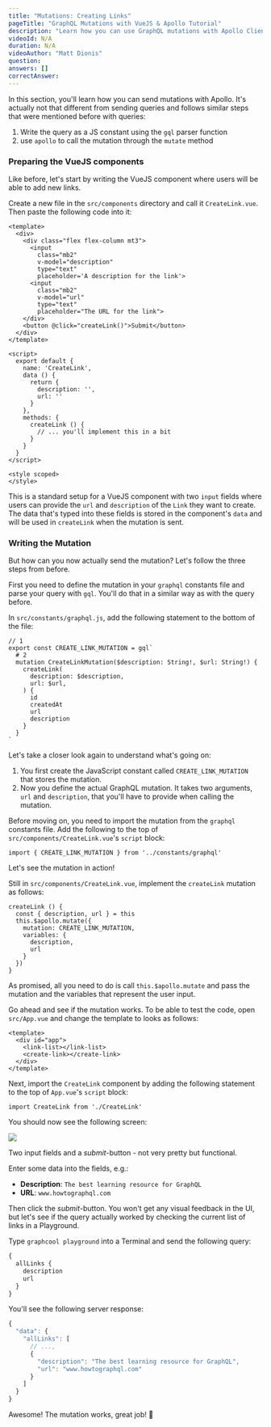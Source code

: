 ```yaml
---
title: "Mutations: Creating Links"
pageTitle: "GraphQL Mutations with VueJS & Apollo Tutorial"
description: "Learn how you can use GraphQL mutations with Apollo Client. Use Apollo's `mutate` method to define and send mutations."
videoId: N/A
duration: N/A
videoAuthor: "Matt Dionis"
question:
answers: []
correctAnswer:
---
```


In this section, you'll learn how you can send mutations with Apollo. It's actually not that different from sending queries and follows similar steps that were mentioned before with queries:

1. Write the query as a JS constant using the `gql` parser function
2. use `apollo` to call the mutation through the `mutate` method


### Preparing the VueJS components

Like before, let's start by writing the VueJS component where users will be able to add new links.

<Instruction>

Create a new file in the `src/components` directory and call it `CreateLink.vue`. Then paste the following code into it:

```vue(path=".../hackernews-vue-apollo/src/components/CreateLink.vue")
<template>
  <div>
    <div class="flex flex-column mt3">
      <input
        class="mb2"
        v-model="description"
        type="text"
        placeholder='A description for the link'>
      <input
        class="mb2"
        v-model="url"
        type="text"
        placeholder="The URL for the link">
    </div>
    <button @click="createLink()">Submit</button>
  </div>
</template>

<script>
  export default {
    name: 'CreateLink',
    data () {
      return {
        description: '',
        url: ''
      }
    },
    methods: {
      createLink () {
        // ... you'll implement this in a bit
      }
    }
  }
</script>

<style scoped>
</style>
```

</Instruction>


This is a standard setup for a VueJS component with two `input` fields where users can provide the `url` and `description` of the `Link` they want to create. The data that's typed into these fields is stored in the component's `data` and will be used in `createLink` when the mutation is sent.

### Writing the Mutation

But how can you now actually send the mutation? Let's follow the three steps from before.

First you need to define the mutation in your `graphql` constants file and parse your query with `gql`. You'll do that in a similar way as with the query before.

<Instruction>

In `src/constants/graphql.js`, add the following statement to the bottom of the file:

```js(path=".../hackernews-vue-apollo/src/constants/graphql.js")
// 1
export const CREATE_LINK_MUTATION = gql`
  # 2
  mutation CreateLinkMutation($description: String!, $url: String!) {
    createLink(
      description: $description,
      url: $url,
    ) {
      id
      createdAt
      url
      description
    }
  }
`
```

</Instruction>


Let's take a closer look again to understand what's going on:

1. You first create the JavaScript constant called `CREATE_LINK_MUTATION ` that stores the mutation.
2. Now you define the actual GraphQL mutation. It takes two arguments, `url` and `description`, that you'll have to provide when calling the mutation.

<Instruction>

Before moving on, you need to import the mutation from the `graphql` constants file. Add the following to the top of `src/components/CreateLink.vue`'s `script` block:

```js(path=".../hackernews-vue-apollo/src/components/CreateLink.vue")
import { CREATE_LINK_MUTATION } from '../constants/graphql'
```

</Instruction>

Let's see the mutation in action!


<Instruction>

Still in `src/components/CreateLink.vue`, implement the `createLink` mutation as follows:

```vue(path=".../hackernews-vue-apollo/src/components/CreateLink.vue")
createLink () {
  const { description, url } = this
  this.$apollo.mutate({
    mutation: CREATE_LINK_MUTATION,
    variables: {
      description,
      url
    }
  })
}
```

</Instruction>


As promised, all you need to do is call `this.$apollo.mutate` and pass the mutation and the variables that represent the user input.

<Instruction>

Go ahead and see if the mutation works. To be able to test the code, open `src/App.vue` and change the template to looks as follows:

```html(path=".../hackernews-vue-apollo/src/App.vue")
<template>
  <div id="app">
    <link-list></link-list>
    <create-link></create-link>
  </div>
</template>
```

</Instruction>

<Instruction>

Next, import the `CreateLink` component by adding the following statement to the top of `App.vue`'s `script` block:

```js(path=".../hackernews-vue-apollo/src/App.vue")
import CreateLink from './CreateLink'
```

</Instruction>

You should now see the following screen:

![](http://imgur.com/AJNlEfj.png)

Two input fields and a _submit_-button - not very pretty but functional.

Enter some data into the fields, e.g.:

- **Description**: `The best learning resource for GraphQL`
- **URL**: `www.howtographql.com`

Then click the _submit_-button. You won't get any visual feedback in the UI, but let's see if the query actually worked by checking the current list of links in a Playground.

Type `graphcool playground` into a Terminal and send the following query:

```graphql
{
  allLinks {
    description
    url
  }
}
```

You'll see the following server response:

```js
{
  "data": {
    "allLinks": [
      // ...,
      {
        "description": "The best learning resource for GraphQL",
        "url": "www.howtographql.com"
      }
    ]
  }
}
```

Awesome! The mutation works, great job! 💪
